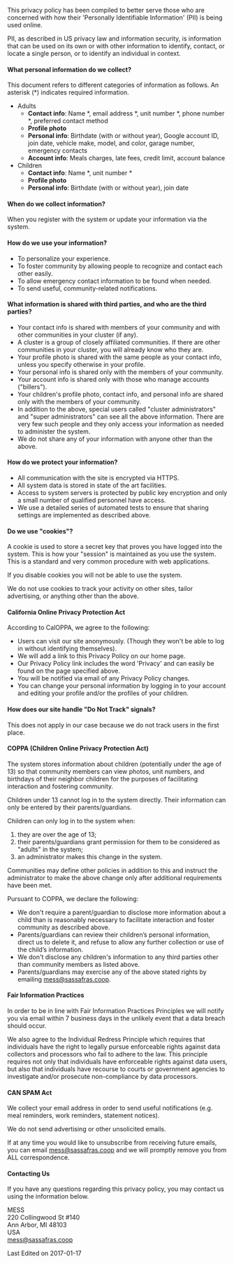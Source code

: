 This privacy policy has been compiled to better serve those who are concerned with how their 'Personally Identifiable Information' (PII) is being used online.

PII, as described in US privacy law and information security, is information that can be used on its own or with other information to identify, contact, or locate a single person, or to identify an individual in context.

#### What personal information do we collect?

This document refers to different categories of information as follows. An asterisk (*) indicates required information.

* Adults
  * **Contact info**: Name \*, email address \*, unit number \*, phone number \*, preferred contact method
  * **Profile photo**
  * **Personal info**: Birthdate (with or without year), Google account ID, join date, vehicle make, model, and color, garage number, emergency contacts
  * **Account info**: Meals charges, late fees, credit limit, account balance
* Children
  * **Contact info**: Name \*, unit number \*
  * **Profile photo**
  * **Personal info**: Birthdate (with or without year), join date

#### When do we collect information?

When you register with the system or update your information via the system.

#### How do we use your information?

  * To personalize your experience.
  * To foster community by allowing people to recognize and contact each other easily.
  * To allow emergency contact information to be found when needed.
  * To send useful, community-related notifications.

#### What information is shared with third parties, and who are the third parties?

  * Your contact info is shared with members of your community and with other communities in your cluster (if any).
  * A cluster is a group of closely affiliated communities. If there are other communities in your cluster, you will already know who they are.
  * Your profile photo is shared with the same people as your contact info, unless you specify otherwise in your profile.
  * Your personal info is shared only with the members of your community.
  * Your account info is shared only with those who manage accounts ("billers").
  * Your children's profile photo, contact info, and personal info are shared only with the members of your community.
  * In addition to the above, special users called "cluster administrators" and "super administrators" can see all the above information. There are very few such people and they only access your information as needed to administer the system.
  * We do not share any of your information with anyone other than the above.

#### How do we protect your information?

  * All communication with the site is encrypted via HTTPS.
  * All system data is stored in state of the art facilities.
  * Access to system servers is protected by public key encryption and only a small number of qualified personnel have access.
  * We use a detailed series of automated tests to ensure that sharing settings are implemented as described above.

#### Do we use "cookies"?

A cookie is used to store a secret key that proves you have logged into the system. This is how your "session" is maintained as you use the system. This is a standard and very common procedure with web applications.

If you disable cookies you will not be able to use the system.

We do not use cookies to track your activity on other sites, tailor advertising, or anything other than the above.

#### California Online Privacy Protection Act

According to CalOPPA, we agree to the following:

* Users can visit our site anonymously. (Though they won't be able to log in without identifying themselves).
* We will add a link to this Privacy Policy on our home page.
* Our Privacy Policy link includes the word 'Privacy' and can easily be found on the page specified above.
* You will be notified via email of any Privacy Policy changes.
* You can change your personal information by logging in to your account and editing your profile and/or the profiles of your children.

#### How does our site handle "Do Not Track" signals?

This does not apply in our case because we do not track users in the first place.

#### COPPA (Children Online Privacy Protection Act)

The system stores information about children (potentially under the age of 13) so that community members can view photos, unit numbers, and birthdays of their neighbor children for the purposes of facilitating interaction and fostering community.

Children under 13 cannot log in to the system directly. Their information can only be entered by their parents/guardians.

Children can only log in to the system when:

1. they are over the age of 13;
2. their parents/guardians grant permission for them to be considered as "adults" in the system;
3. an administrator makes this change in the system.

Communities may define other policies in addition to this and instruct the administrator to make the above change only after additional requirements have been met.

Pursuant to COPPA, we declare the following:

* We don't require a parent/guardian to disclose more information about a child than is reasonably necessary to facilitate interaction and foster community as described above.
* Parents/guardians can review their children’s personal information, direct us to delete it, and refuse to allow any further collection or use of the child’s information.
* We don't disclose any children's information to any third parties other than community members as listed above.
* Parents/guardians may exercise any of the above stated rights by emailing mess@sassafras.coop.

#### Fair Information Practices

In order to be in line with Fair Information Practices Principles we will notify you via email within 7 business days in the unlikely event that a data breach should occur.

We also agree to the Individual Redress Principle which requires that individuals have the right to legally pursue enforceable rights against data collectors and processors who fail to adhere to the law. This principle requires not only that individuals have enforceable rights against data users, but also that individuals have recourse to courts or government agencies to investigate and/or prosecute non-compliance by data processors.

#### CAN SPAM Act

We collect your email address in order to send useful notifications (e.g. meal reminders, work reminders, statement notices).

We do not send advertising or other unsolicited emails.

If at any time you would like to unsubscribe from receiving future emails, you can email mess@sassafras.coop and we will promptly remove you from ALL correspondence.

#### Contacting Us

If you have any questions regarding this privacy policy, you may contact us using the information below.

MESS<br/>220 Collingwood St #140<br/>Ann Arbor, MI 48103<br/>USA<br/>mess@sassafras.coop

Last Edited on 2017-01-17
